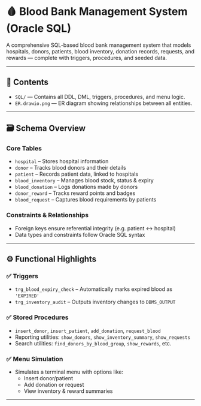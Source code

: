 # 🩸 Blood Bank Management System (Oracle SQL)

A comprehensive SQL-based blood bank management system that models hospitals, donors, patients, blood inventory, donation records, requests, and rewards — complete with triggers, procedures, and seeded data.

---

## 📁 Contents

- `SQL/` — Contains all DDL, DML, triggers, procedures, and menu logic.
- `ER.drawio.png` — ER diagram showing relationships between all entities.

---

## 🗃️ Schema Overview

### Core Tables

- `hospital` – Stores hospital information
- `donor` – Tracks blood donors and their details
- `patient` – Records patient data, linked to hospitals
- `blood_inventory` – Manages blood stock, status & expiry
- `blood_donation` – Logs donations made by donors
- `donor_reward` – Tracks reward points and badges
- `blood_request` – Captures blood requirements by patients

### Constraints & Relationships

- Foreign keys ensure referential integrity (e.g. patient ↔ hospital)
- Data types and constraints follow Oracle SQL syntax

---

## ⚙️ Functional Highlights

### ✅ Triggers

- `trg_blood_expiry_check` – Automatically marks expired blood as `'EXPIRED'`
- `trg_inventory_audit` – Outputs inventory changes to `DBMS_OUTPUT`

### ✅ Stored Procedures

- `insert_donor`, `insert_patient`, `add_donation`, `request_blood`
- Reporting utilities: `show_donors`, `show_inventory_summary`, `show_requests`
- Search utilities: `find_donors_by_blood_group`, `show_rewards`, etc.

### ✅ Menu Simulation

- Simulates a terminal menu with options like:
  - Insert donor/patient
  - Add donation or request
  - View inventory & reward summaries

---
